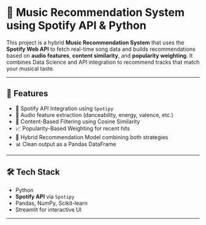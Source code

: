 # 🎵 Music Recommendation System using Spotify API & Python

This project is a hybrid **Music Recommendation System** that uses the **Spotify Web API** to fetch real-time song data and builds recommendations based on **audio features**, **content similarity**, and **popularity weighting**. It combines Data Science and API integration to recommend tracks that match your musical taste.

---

## 🚀 Features

- 🔐 Spotify API Integration using `Spotipy`
- 🎼 Audio feature extraction (danceability, energy, valence, etc.)
- 🎯 Content-Based Filtering using Cosine Similarity
- 📈 Popularity-Based Weighting for recent hits
- 🤖 Hybrid Recommendation Model combining both strategies
- 📊 Clean output as a Pandas DataFrame

---

## 🛠️ Tech Stack

- Python
- **Spotify API** via `Spotipy`
- Pandas, NumPy, Scikit-learn
- Streamlit for interactive UI

---

